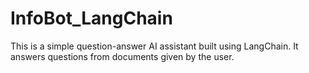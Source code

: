 # InfoBot_LangChain
This is a simple question-answer AI assistant built using LangChain. It answers questions from documents given by the user.
